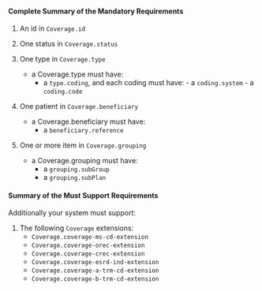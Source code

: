 #### Complete Summary of the Mandatory Requirements

1.  An id in `Coverage.id`

2.  One status in `Coverage.status`

3.  One type in `Coverage.type`
    -   a Coverage.type must have:
        -   a `type.coding`, and each coding must have:
        		- a `coding.system`
        		- a `coding.code`
    
4.  One patient in `Coverage.beneficiary`
	-   a Coverage.beneficiary must have:
        -   a `beneficiary.reference`
	     		
5. One or more item in `Coverage.grouping`
	- 	a Coverage.grouping must have:
		-	a `grouping.subGroup`
		-	a `grouping.subPlan`
		        		
		        		
#### Summary of the Must Support Requirements

Additionally your system must support:

1. The following `Coverage` extensions:
 	- `Coverage.coverage-ms-cd-extension`
 	- `Coverage.coverage-orec-extension`
 	- `Coverage.coverage-crec-extension`
 	- `Coverage.coverage-esrd-ind-extension`
 	- `Coverage.coverage-a-trm-cd-extension`
 	- `Coverage.coverage-b-trm-cd-extension`

